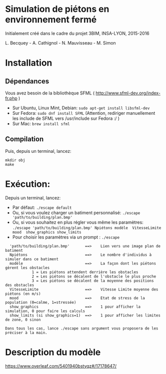 # Simulation de piétons en environnement fermé      


Initialement créé dans le cadre du projet 3BIM, INSA-LYON, 2015-2016

L. Becquey - A. Cathignol - N. Mauvisseau - M. Simon

# Installation
## Dépendances
Vous avez besoin de la bibliothèque SFML ( http://www.sfml-dev.org/index-fr.php )
- Sur Ubuntu, Linux Mint, Debian: `sudo apt-get install libsfml-dev`
- Sur Fedora: `sudo dnf install SFML` (Attention, rediriger manuellement les include de SFML vers /usr/include sur Fedora :/ )
- Sur Mac: `brew install sfml`

## Compilation
Puis, depuis un terminal, lancez:
```
mkdir obj
make
```

# Exécution:

Depuis un terminal, lancez:

- Par défaut: `./escape default`
- Ou, si vous voulez charger un batiment personnalisé: `./escape 'path/to/building/plan.bmp'` 
- Ou, si vous souhaitez en plus régler vous même les paramètres: `./escape 'path/to/building/plan.bmp' Npiétons modèle  VitesseLimite  mood  show_graphics show_limits`
- Pour choisir les paramètres via un prompt : `./escape`

```
  'path/to/building/plan.bmp'       ==>    Lien vers une image plan de batiment
  Npiétons                          ==>    Le nombre d'individus à simuler dans ce batiment
  modèle                            ==>    La façon dont les piétons gèrent les obstacles
            1 = Les piétons attendent derrière les obstacles
            2 = Les piétons se décalent de l'obstacle le plus proche
            3 = Les piétons se décalent de la moyenne des positions des obstacles
  VitesseLimite                     ==>    Vitesse Limite moyenne des piétons (en m/s)
  mood                              ==>    Etat de stress de la population (0=calme, 1=stressée)
  show_graphics                     ==>    1 pour afficher la simulation, 0 pour faire les calculs
  show_limits (si show_graphics=1)  ==>    1 pour afficher les limites de zone, 0 sinon
  
Dans tous les cas, lance ./escape sans argument vous proposera de les préciser à la main.
```

# Description du modèle
https://www.overleaf.com/5401940bstyqz#/17178647/
